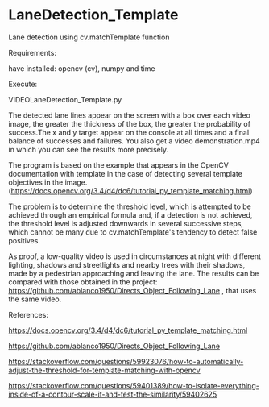 # LaneDetection_Template
Lane detection using cv.matchTemplate function

Requirements:

have installed: opencv (cv), numpy and time

Execute:

VIDEOLaneDetection_Template.py

The detected lane lines appear on the screen with a box over each video image, the greater the thickness of the box, the greater the probability of success.The x and y target appear on the console at all times and a final balance of successes and failures.
You also get a video demonstration.mp4 in which you can see the results more precisely.

The program is based on the example that appears in the OpenCV documentation with template in the case of detecting several template objectives in the image. (https://docs.opencv.org/3.4/d4/dc6/tutorial_py_template_matching.html)

The problem is to determine the threshold level, which is attempted to be achieved through an empirical formula and, if a detection is not achieved, the threshold level is adjusted downwards in several successive steps, which cannot be many due to cv.matchTemplate's tendency to detect false positives.

As proof, a low-quality video is used in circumstances at night with different lighting, shadows and streetlights and nearby trees with their shadows, made by a pedestrian approaching and leaving the lane. The results can be compared with those obtained in the project:
https://github.com/ablanco1950/Directs_Object_Following_Lane , that uses the same video.


References:

https://docs.opencv.org/3.4/d4/dc6/tutorial_py_template_matching.html

https://github.com/ablanco1950/Directs_Object_Following_Lane

https://stackoverflow.com/questions/59923076/how-to-automatically-adjust-the-threshold-for-template-matching-with-opencv

https://stackoverflow.com/questions/59401389/how-to-isolate-everything-inside-of-a-contour-scale-it-and-test-the-similarity/59402625
